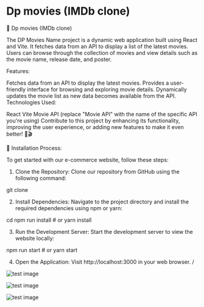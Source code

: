 
# Dp movies (IMDb clone)



📝 Dp movies (IMDb clone)

The DP Movies Name project is a dynamic web application built using React and Vite. It fetches data from an API to display a list of the latest movies. Users can browse through the collection of movies and view details such as the movie name, release date, and poster.

Features:

Fetches data from an API to display the latest movies.
Provides a user-friendly interface for browsing and exploring movie details.
Dynamically updates the movie list as new data becomes available from the API.
Technologies Used:

React
Vite
Movie API (replace "Movie API" with the name of the specific API you're using)
Contribute to this project by enhancing its functionality, improving the user experience, or adding new features to make it even better! 🍿🎬

🚀 Installation Process:

To get started with our e-commerce website, follow these steps:

1. Clone the Repository: Clone our repository from GitHub using the following command:

git clone <repository-url>

2. Install Dependencies: Navigate to the project directory and install the required dependencies using npm or yarn:

 cd <project-directory>
npm run install   # or yarn install

3. Run the Development Server: Start the development server to view the website locally:

npm run start   # or yarn start

4. Open the Application:
Visit http://localhost:3000 in your web browser.
/


![test image](https://ik.imagekit.io/sjuj0rpud/Screenshot%20(24).png?updatedAt=1714834855234)

![test image](https://ik.imagekit.io/sjuj0rpud/FireShot%20Capture%20036%20-%20DP%20movies%20-%20dpmovies.vercel.app.png?updatedAt=1714834798254)

![test image](https://ik.imagekit.io/sjuj0rpud/FireShot%20Capture%20035%20-%20DP%20movies%20-%20dpmovies.vercel.app.png?updatedAt=1714834886302)

